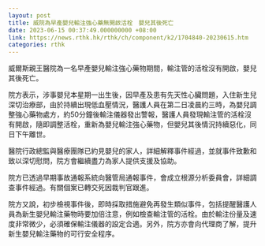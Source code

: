 ```yaml
---
layout: post
title: 威院為早產嬰兒輸注強心藥無開啟活栓　嬰兒其後死亡
date: 2023-06-15 00:37:49.000000000 +08:00
link: https://news.rthk.hk/rthk/ch/component/k2/1704840-20230615.htm
categories: rthk
---
```


威爾斯親王醫院為一名早產嬰兒輸注強心藥物期間，輸注管的活栓沒有開啟，嬰兒其後死亡。

院方表示，涉事嬰兒本星期一出生後，因早產及患有先天性心臟問題，入住新生兒深切治療部，由於持續出現低血壓情況，醫護人員在第二日凌晨約三時，為嬰兒調整強心藥物處方，約50分鐘後輸注儀器發出警報，醫護人員發現輸注管的活栓沒有開啟，隨即調整活栓，重新為嬰兒輸注強心藥物，但嬰兒其後情況持續惡化，同日下午離世。
 
醫院行政總監與醫療團隊已約見嬰兒的家人，詳細解釋事件經過，並就事件致歉和致以深切慰問，院方會繼續盡力為家人提供支援及協助。
 
院方已透過早期事故通報系統向醫管局通報事件，會成立根源分析委員會，詳細調查事件經過。有關個案已轉交死因裁判官跟進。

院方又說，初步檢視事件後，即時採取措施避免再發生類似事件，包括提醒醫護人員為新生嬰兒輸注藥物時要加倍注意，例如檢查輸注管的活栓。由於輸注份量及速度非常微少，必須確保輸注儀器的設定合適。另外，院方亦會向代理商了解，提升新生嬰兒輸注藥物的可行安全程序。
